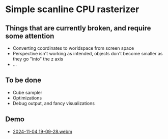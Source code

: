 # Simple scanline CPU rasterizer

## Things that are currently broken, and require some attention
- Converting coordinates to worldspace from screen space
- Perspective isn't working as intended, objects don't become smaller as they go "into" the z axis
- ...

## To be done
- Cube sampler
- Optimizations
- Debug output, and fancy visualizations


## Demo 
- [2024-11-04 19-09-28.webm](https://github.com/user-attachments/assets/fdb1d38e-17b4-4da6-b5d5-61a056b0a8cf)
